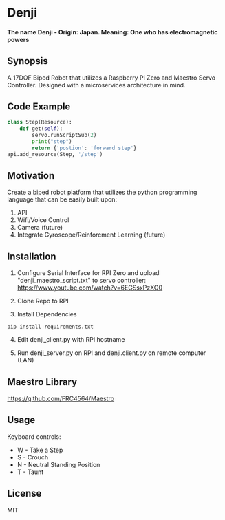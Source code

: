 # Denji
#### The name Denji - Origin: Japan. Meaning: One who has electromagnetic powers

## Synopsis

A 17DOF Biped Robot that utilizes a Raspberry Pi Zero and Maestro Servo Controller. Designed with a microservices architecture in mind.

## Code Example

```python
class Step(Resource):
    def get(self):
        servo.runScriptSub(2)
        print("step")
        return {'postion': 'forward step'}
api.add_resource(Step, '/step')
```

## Motivation

Create a biped robot platform that utilizes the python programming language that can be easily built upon:
1. API
2. Wifi/Voice Control
3. Camera (future)
4. Integrate Gyroscope/Reinforcment Learning (future)

## Installation
1. Configure Serial Interface for RPI Zero and upload "denji_maestro_script.txt" to servo controller: https://www.youtube.com/watch?v=6EGSsxPzXO0

2. Clone Repo to RPI

3. Install Dependencies

```
pip install requirements.txt
```

4. Edit denji_client.py with RPI hostname

5. Run denji_server.py on RPI and denji.client.py on remote computer (LAN)

## Maestro Library
https://github.com/FRC4564/Maestro

## Usage

Keyboard controls:
* W - Take a Step
* S - Crouch
* N - Neutral Standing Position
* T - Taunt


## License

MIT




